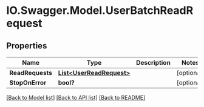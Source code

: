 # IO.Swagger.Model.UserBatchReadRequest
## Properties

Name | Type | Description | Notes
------------ | ------------- | ------------- | -------------
**ReadRequests** | [**List&lt;UserReadRequest&gt;**](UserReadRequest.md) |  | [optional] 
**StopOnError** | **bool?** |  | [optional] 

[[Back to Model list]](../README.md#documentation-for-models) [[Back to API list]](../README.md#documentation-for-api-endpoints) [[Back to README]](../README.md)

